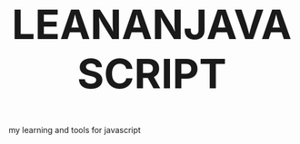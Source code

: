 <h1 align="center" style="font-size:72px">LEANAN<a>JAVASCRIPT</a></h1>

my learning and tools for javascript
